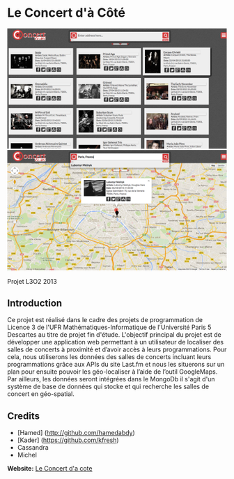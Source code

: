 # Le Concert d'à Côté

![CDC Screenshot1](public/images/01.png)
![CDC Screenshot2](public/images/02.png)


Projet L3O2 2013

## Introduction


Ce projet est réalisé dans le cadre des projets de programmation de Licence 3 de l'UFR Mathématiques-Informatique de l'Université Paris 5 Descartes au titre de projet fin d'étude. 
L'objectif principal du projet est de développer une application web permettant à un utilisateur de localiser des salles de concerts à proximité et d’avoir accès à leurs programmations. Pour cela, nous utiliserons les données des salles de concerts incluant leurs programmations grâce aux APIs du site Last.fm et nous les situerons sur un plan pour ensuite pouvoir les géo-localiser à l’aide de l’outil  GoogleMaps. Par ailleurs, les données seront intégrées dans le MongoDb il s'agit d'un système de base de données qui stocke et qui recherche les salles de concert en géo-spatial.

## Credits

- [Hamed] (http://github.com/hamedabdy)
- [Kader] (https://github.com/kfresh)
- Cassandra
- Michel


**Website:** [Le Concert d'a cote](http://concert-dacote.com)
